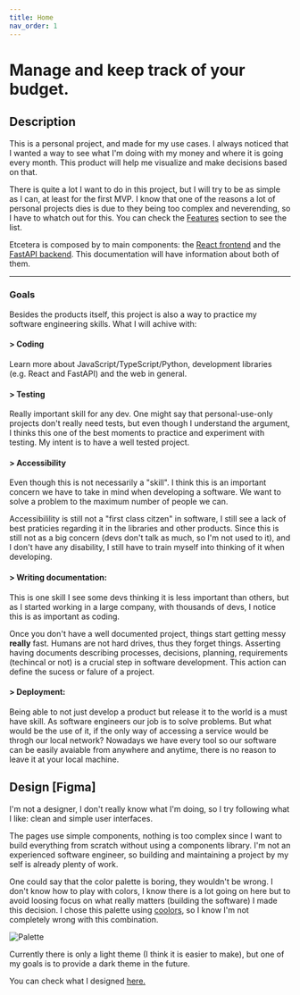 ```yaml
---
title: Home
nav_order: 1
---
```


# Manage and keep track of your budget.

## Description

This is a personal project, and made for my use cases. I always noticed that I wanted a way to see what I'm doing with my money and where it is going every month. This product will help me visualize and make decisions based on that.

There is quite a lot I want to do in this project, but I will try to be as simple as I can, at least for the first MVP. I know that one of the reasons a lot of personal projects dies is due to they being too complex and neverending, so I have to whatch out for this.
You can check the [Features](features.md) section to see the list.

Etcetera is composed by to main components: the [React frontend](https://github.com/etchichury/etcetera-finances/) and the [FastAPI backend](https://github.com/etchichury/etcetera-backend/). This documentation will have information about both of them.

---

### Goals

Besides the products itself, this project is also a way to practice my software engineering skills. What I will achive with:

#### > Coding

Learn more about JavaScript/TypeScript/Python, development libraries (e.g. React and FastAPI) and the web in general.

#### > Testing

Really important skill for any dev. One might say that personal-use-only projects don't really need tests, but even though I understand the argument, I thinks this one of the best moments to practice and experiment with testing. My intent is to have a well tested project.

#### > Accessibility

Even though this is not necessarily a "skill". I think this is an important concern we have to take in mind when developing a software. We want to solve a problem to the maximum number of people we can.

Accessibilility is still not a "first class citzen" in software, I still see a lack of best praticies regarding it in the libraries and other products. Since this is still not as a big concern (devs don't talk as much, so I'm not used to it), and I don't have any disability, I still have to train myself into thinking of it when developing.

#### > Writing documentation:

This is one skill I see some devs thinking it is less important than others, but as I started working in a large company, with thousands of devs, I notice this is as important as coding.

Once you don't have a well documented project, things start getting messy **really** fast. Humans are not hard drives, thus they forget things. Asserting having documents describing processes, decisions, planning, requirements (techincal or not) is a crucial step in software development. This action can define the sucess or falure of a project.

#### > Deployment:

Being able to not just develop a product but release it to the world is a must have skill. As software engineers our job is to solve problems. But what would be the use of it, if the only way of accessing a service would be throgh our local network? Nowadays we have every tool so our software can be easily avaiable from anywhere and anytime, there is no reason to leave it at your local machine.

## Design [Figma]

I'm not a designer, I don't really know what I'm doing, so I try following what I like: clean and simple user interfaces.

The pages use simple components, nothing is too complex since I want to build everything from scratch without using a components library. I'm not an experienced software engineer, so building and maintaining a project by my self is already plenty of work.

One could say that the color palette is boring, they wouldn't be wrong. I don't know how to play with colors, I know there is a lot going on here but to avoid loosing focus on what really matters (building the software) I made this decision. I chose this palette using [coolors](https://coolors.co/), so I know I'm not completely wrong with this combination.

![Palette](https://user-images.githubusercontent.com/29528521/147399128-ca7b43b2-c97b-4a42-8c61-9ebdd3d4befc.png)

Currently there is only a light theme (I think it is easier to make), but one of my goals is to provide a dark theme in the future.

You can check what I designed [here.](https://www.figma.com/file/MATtROumllpDhNhPBvJ7ym/?node-id=6%3A2)
